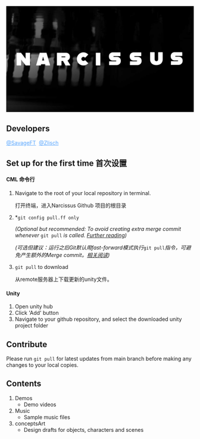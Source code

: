 <img src="./conceptsArt/6-29/gitCover.jpg" style="cursor: default;">

## Developers

<a href="https://github.com/SavageFT" style="color:rgb(88, 166, 255)" target="_blank">@SavageFT</a>&nbsp;&nbsp;<a href="https://github.com/Zlisch" style="color:rgb(88, 166, 255)" target="_blank">@Zlisch</a>

## Set up for the first time 首次设置

#### CML 命令行

1. Navigate to the root of your local repository in terminal.

   打开终端，进入Narcissus Github 项目的根目录

1. *`git config pull.ff only` 

   <i>(Optional but recommended: To avoid creating extra merge commit whenever </i>`git pull` <i>is called. <a href="https://stackoverflow.com/questions/62653114/how-to-deal-with-this-git-warning-pulling-without-specifying-how-to-reconcile">Further reading</a>)</i>

   <i>(可选但建议：运行之后Git默认用fast-forward模式执行</i>`git pull`<i>指令，可避免产生额外的Merge commit。<a href="https://stackoverflow.com/questions/62653114/how-to-deal-with-this-git-warning-pulling-without-specifying-how-to-reconcile">相关阅读</a>)</i>

2. `git pull` to download

   从remote服务器上下载更新的unity文件。

#### Unity

1. Open unity hub
2. Click 'Add' button
3. Navigate to your github repository, and select the downloaded unity project folder

## Contribute

Please run `git pull` for latest updates from main branch before making any changes to your local copies.

## Contents

1. Demos
   - Demo videos
2. Music
   - Sample music files
3. conceptsArt
   - Design drafts for objects, characters and scenes

